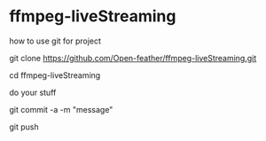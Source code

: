 ffmpeg-liveStreaming
====================

how to use git for project

git clone https://github.com/Open-feather/ffmpeg-liveStreaming.git


cd ffmpeg-liveStreaming


do your stuff

git commit -a -m "message"


git push
